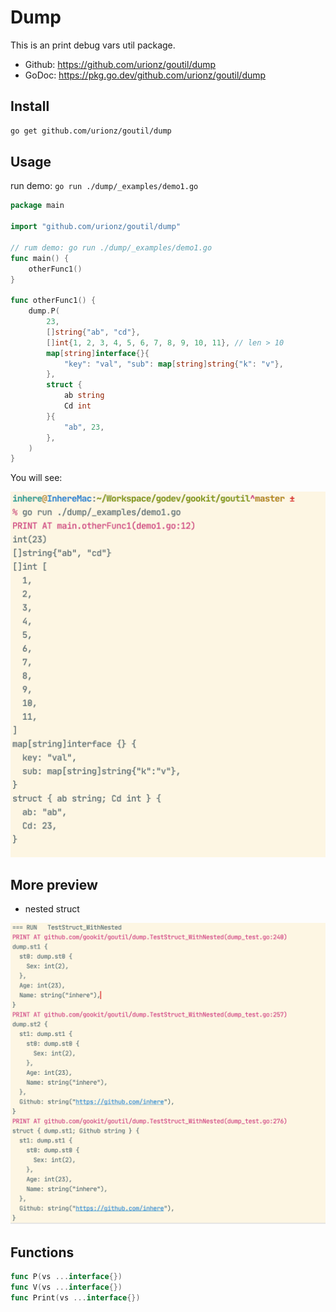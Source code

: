 # Dump

This is an print debug vars util package.

- Github: https://github.com/urionz/goutil/dump
- GoDoc: https://pkg.go.dev/github.com/urionz/goutil/dump

## Install

```bash
go get github.com/urionz/goutil/dump
```

## Usage

run demo: `go run ./dump/_examples/demo1.go`

```go
package main

import "github.com/urionz/goutil/dump"

// rum demo: go run ./dump/_examples/demo1.go
func main() {
	otherFunc1()
}

func otherFunc1() {
	dump.P(
		23,
		[]string{"ab", "cd"},
		[]int{1, 2, 3, 4, 5, 6, 7, 8, 9, 10, 11}, // len > 10
		map[string]interface{}{
			"key": "val", "sub": map[string]string{"k": "v"},
		},
		struct {
			ab string
			Cd int
		}{
			"ab", 23,
		},
	)
}
```

You will see:

![](_examples/preview-demo1.png)

## More preview

- nested struct

![](_examples/preview-nested-struct.png)


## Functions

```go
func P(vs ...interface{})
func V(vs ...interface{})
func Print(vs ...interface{})
```
